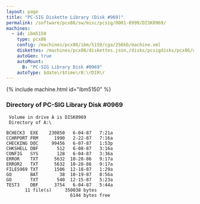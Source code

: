 ```yaml
---
layout: page
title: "PC-SIG Diskette Library (Disk #969)"
permalink: /software/pcx86/sw/misc/pcsig/0001-0999/DISK0969/
machines:
  - id: ibm5150
    type: pcx86
    config: /machines/pcx86/ibm/5150/cga/256kb/machine.xml
    diskettes: /machines/pcx86/diskettes.json,/disks/pcsigdisks/pcx86/diskettes.json
    autoGen: true
    autoMount:
      B: "PC-SIG Library Disk #0969"
    autoType: $date\r$time\rB:\rDIR\r
---
```


{% include machine.html id="ibm5150" %}

### Directory of PC-SIG Library Disk #0969

     Volume in drive A is DISK0969
     Directory of A:\

    BCHECK3  EXE    230850   6-04-87   7:21a
    CCHRPORT FRM      1990   2-22-87   7:16a
    CHECKING DOC     99456   6-07-87   1:53p
    CHKSHELL DBF       512   6-08-87   3:16a
    CONFIG   SYS       128   6-04-87   3:36a
    ERROR    TXT      5632  10-28-86   9:17a
    ERROR2   TXT      5632  10-28-86   9:17a
    FILES969 TXT      1506  12-18-87   1:29a
    GO       BAT        38  10-19-87   8:56a
    GO       TXT       540  12-15-87   5:23a
    TEST3    DBF      3754   6-04-87   5:44a
           11 file(s)     350038 bytes
                            6144 bytes free
